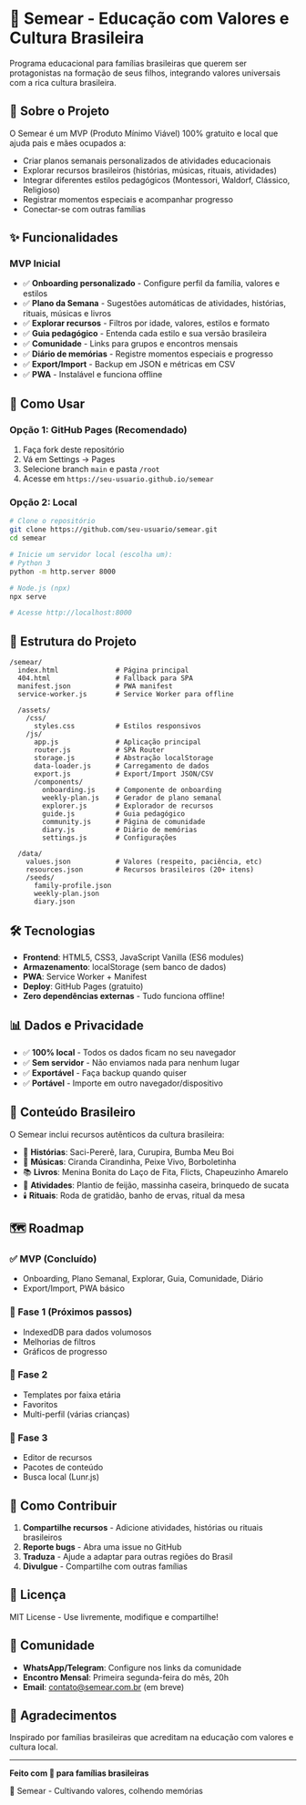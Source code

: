 # 🌱 Semear - Educação com Valores e Cultura Brasileira

Programa educacional para famílias brasileiras que querem ser protagonistas na formação de seus filhos, integrando valores universais com a rica cultura brasileira.

## 🎯 Sobre o Projeto

O Semear é um MVP (Produto Mínimo Viável) 100% gratuito e local que ajuda pais e mães ocupados a:

- Criar planos semanais personalizados de atividades educacionais
- Explorar recursos brasileiros (histórias, músicas, rituais, atividades)
- Integrar diferentes estilos pedagógicos (Montessori, Waldorf, Clássico, Religioso)
- Registrar momentos especiais e acompanhar progresso
- Conectar-se com outras famílias

## ✨ Funcionalidades

### MVP Inicial
- ✅ **Onboarding personalizado** - Configure perfil da família, valores e estilos
- ✅ **Plano da Semana** - Sugestões automáticas de atividades, histórias, rituais, músicas e livros
- ✅ **Explorar recursos** - Filtros por idade, valores, estilos e formato
- ✅ **Guia pedagógico** - Entenda cada estilo e sua versão brasileira
- ✅ **Comunidade** - Links para grupos e encontros mensais
- ✅ **Diário de memórias** - Registre momentos especiais e progresso
- ✅ **Export/Import** - Backup em JSON e métricas em CSV
- ✅ **PWA** - Instalável e funciona offline

## 🚀 Como Usar

### Opção 1: GitHub Pages (Recomendado)

1. Faça fork deste repositório
2. Vá em Settings → Pages
3. Selecione branch `main` e pasta `/root`
4. Acesse em `https://seu-usuario.github.io/semear`

### Opção 2: Local

```bash
# Clone o repositório
git clone https://github.com/seu-usuario/semear.git
cd semear

# Inicie um servidor local (escolha um):
# Python 3
python -m http.server 8000

# Node.js (npx)
npx serve

# Acesse http://localhost:8000
```

## 📁 Estrutura do Projeto

```
/semear/
  index.html              # Página principal
  404.html                # Fallback para SPA
  manifest.json           # PWA manifest
  service-worker.js       # Service Worker para offline
  
  /assets/
    /css/
      styles.css          # Estilos responsivos
    /js/
      app.js              # Aplicação principal
      router.js           # SPA Router
      storage.js          # Abstração localStorage
      data-loader.js      # Carregamento de dados
      export.js           # Export/Import JSON/CSV
      /components/
        onboarding.js     # Componente de onboarding
        weekly-plan.js    # Gerador de plano semanal
        explorer.js       # Explorador de recursos
        guide.js          # Guia pedagógico
        community.js      # Página de comunidade
        diary.js          # Diário de memórias
        settings.js       # Configurações
  
  /data/
    values.json           # Valores (respeito, paciência, etc)
    resources.json        # Recursos brasileiros (20+ itens)
    /seeds/
      family-profile.json
      weekly-plan.json
      diary.json
```

## 🛠️ Tecnologias

- **Frontend**: HTML5, CSS3, JavaScript Vanilla (ES6 modules)
- **Armazenamento**: localStorage (sem banco de dados)
- **PWA**: Service Worker + Manifest
- **Deploy**: GitHub Pages (gratuito)
- **Zero dependências externas** - Tudo funciona offline!

## 📊 Dados e Privacidade

- ✅ **100% local** - Todos os dados ficam no seu navegador
- ✅ **Sem servidor** - Não enviamos nada para nenhum lugar
- ✅ **Exportável** - Faça backup quando quiser
- ✅ **Portável** - Importe em outro navegador/dispositivo

## 🎨 Conteúdo Brasileiro

O Semear inclui recursos autênticos da cultura brasileira:

- 📖 **Histórias**: Saci-Pererê, Iara, Curupira, Bumba Meu Boi
- 🎵 **Músicas**: Ciranda Cirandinha, Peixe Vivo, Borboletinha
- 📚 **Livros**: Menina Bonita do Laço de Fita, Flicts, Chapeuzinho Amarelo
- 🎨 **Atividades**: Plantio de feijão, massinha caseira, brinquedo de sucata
- 🕯️ **Rituais**: Roda de gratidão, banho de ervas, ritual da mesa

## 🗺️ Roadmap

### ✅ MVP (Concluído)
- Onboarding, Plano Semanal, Explorar, Guia, Comunidade, Diário
- Export/Import, PWA básico

### 🔄 Fase 1 (Próximos passos)
- IndexedDB para dados volumosos
- Melhorias de filtros
- Gráficos de progresso

### 📅 Fase 2
- Templates por faixa etária
- Favoritos
- Multi-perfil (várias crianças)

### 🎯 Fase 3
- Editor de recursos
- Pacotes de conteúdo
- Busca local (Lunr.js)

## 🤝 Como Contribuir

1. **Compartilhe recursos** - Adicione atividades, histórias ou rituais brasileiros
2. **Reporte bugs** - Abra uma issue no GitHub
3. **Traduza** - Ajude a adaptar para outras regiões do Brasil
4. **Divulgue** - Compartilhe com outras famílias

## 📝 Licença

MIT License - Use livremente, modifique e compartilhe!

## 💬 Comunidade

- **WhatsApp/Telegram**: Configure nos links da comunidade
- **Encontro Mensal**: Primeira segunda-feira do mês, 20h
- **Email**: contato@semear.com.br (em breve)

## 🙏 Agradecimentos

Inspirado por famílias brasileiras que acreditam na educação com valores e cultura local.

---

**Feito com 💚 para famílias brasileiras**

🌱 Semear - Cultivando valores, colhendo memórias
